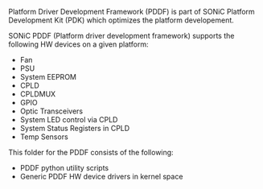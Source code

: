  Platform Driver Development Framework (PDDF) is part of SONiC Platform Development Kit (PDK) which optimizes the platform developement. 

 SONiC PDDF (Platform driver development framework) supports the following HW devices on a given platform:

 - Fan
 - PSU
 - System EEPROM
 - CPLD
 - CPLDMUX
 - GPIO
 - Optic Transceivers
 - System LED control via CPLD
 - System Status Registers in CPLD
 - Temp Sensors

 This folder for the PDDF consists of the following:

 - PDDF python utility scripts
 - Generic PDDF HW device drivers in kernel space
